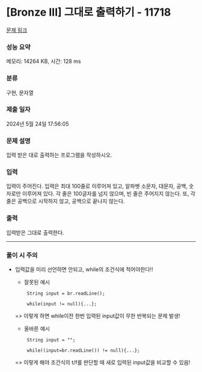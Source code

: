 # [Bronze III] 그대로 출력하기 - 11718 

[문제 링크](https://www.acmicpc.net/problem/11718) 

### 성능 요약

메모리: 14264 KB, 시간: 128 ms

### 분류

구현, 문자열

### 제출 일자

2024년 5월 24일 17:56:05

### 문제 설명

<p>입력 받은 대로 출력하는 프로그램을 작성하시오.</p>

### 입력 

 <p>입력이 주어진다. 입력은 최대 100줄로 이루어져 있고, 알파벳 소문자, 대문자, 공백, 숫자로만 이루어져 있다. 각 줄은 100글자를 넘지 않으며, 빈 줄은 주어지지 않는다. 또, 각 줄은 공백으로 시작하지 않고, 공백으로 끝나지 않는다.</p>

### 출력 

 <p>입력받은 그대로 출력한다.</p>

 ------------------------ -------------------------
 ### 풀이 시 주의

 - 입력값을 미리 선언하면 안되고, while의 조건식에 적어야한다!!

   - 잘못된 예시
   
          String input = br.readLine();
   
          while(input != null){...};
   
   => 이렇게 하면 while이전 한번 입력된 input값이 무한 반복되는 문제 발생!


   - 올바른 예시
   
          String input = "";
       
          while((input=br.readLine()) != null){...};
   
   => 이렇게 해야 조건식의 t/f를 판단할 때 새로 입력된 input값을 비교할 수 있음! 

   
   
